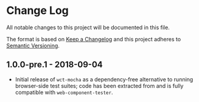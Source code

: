 # Change Log

All notable changes to this project will be documented in this file.

The format is based on [Keep a Changelog](http://keepachangelog.com/)
and this project adheres to [Semantic Versioning](http://semver.org/).

<!-- ## Unreleased -->
<!-- Add new, unreleased changes here. -->

## 1.0.0-pre.1 - 2018-09-04
* Initial release of `wct-mocha` as a dependency-free alternative to running browser-side test suites; code has been extracted from and is fully compatible with `web-component-tester`.